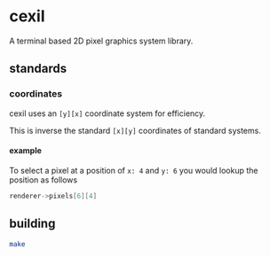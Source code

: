 # cexil

A terminal based 2D pixel graphics system library.

## standards

### coordinates

cexil uses an `[y][x]` coordinate system for efficiency.

This is inverse the standard `[x][y]` coordinates of standard systems.

#### example

To select a pixel at a position of `x: 4` and `y: 6` you would lookup the position as follows

```c
renderer->pixels[6][4]
```

## building

```sh
make
```

